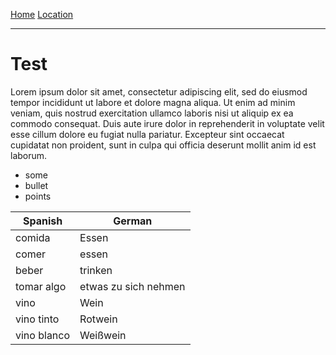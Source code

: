 [Home](./index)  [Location](./location)

___

# Test

Lorem ipsum dolor sit amet, consectetur adipiscing elit, sed do eiusmod tempor incididunt ut labore et dolore magna aliqua. Ut enim ad minim veniam, quis nostrud exercitation ullamco laboris nisi ut aliquip ex ea commodo consequat. Duis aute irure dolor in reprehenderit in voluptate velit esse cillum dolore eu fugiat nulla pariatur. Excepteur sint occaecat cupidatat non proident, sunt in culpa qui officia deserunt mollit anim id est laborum.

* some
* bullet 
* points

| Spanish        | German           
| ------------- |-------------|
| comida      | Essen |
| comer      | essen  |
| beber | trinken |
| tomar algo | etwas zu sich nehmen |
| vino | Wein |
| vino tinto | Rotwein |
| vino blanco | Weißwein |

